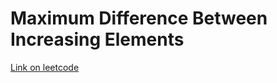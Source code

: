 # Maximum Difference Between Increasing Elements

[Link on leetcode](https://leetcode.com/problems/maximum-difference-between-increasing-elements/)
